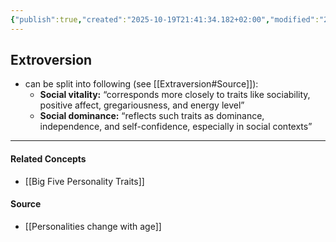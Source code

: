 ```yaml
---
{"publish":true,"created":"2025-10-19T21:41:34.182+02:00","modified":"2025-10-19T21:43:34.943+02:00","cssclasses":""}
---
```


## Extroversion



- can be split into following (see [[Extraversion#Source]]):
	- **Social vitality:** “corresponds more closely to traits like sociability, positive affect, gregariousness, and energy level”
	- **Social dominance:** “reflects such traits as dominance, independence, and self-confidence, especially in social contexts”



---
#### Related Concepts
- [[Big Five Personality Traits]]

#### Source
- [[Personalities change with age]]
